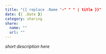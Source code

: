 ```yaml
---
title: "{{ replace .Name "-" " " | title }}"
date: {{ .Date }}
category: sharing
share:
  name: ""
  url: ""
---
```


*short description here*
